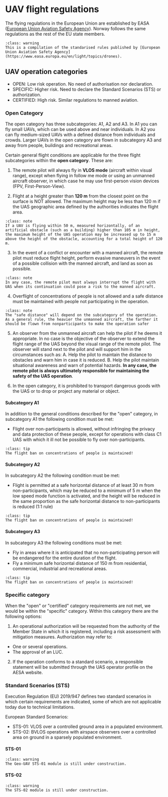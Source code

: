 # UAV flight regulations
The flying regulations in the European Union are established by EASA ([European Union Aviation Safety Agency](https://www.easa.europa.eu/en)). Norway follows the same regulations as the rest of the EU state members.

```{admonition} Data source
:class: warning
This is a compilation of the standarised rules published by [European Union Aviation Safety Agency](https://www.easa.europa.eu/en/light/topics/drones).
```

## UAV operation categories
- OPEN: Low risk operation. No need of authorisation nor declaration.
- SPECIFIC: Higher risk. Need to declare the Standard Scenarios (STS) or authorization.
- CERTIFIED: High risk. Similar regulations to manned aviation.

### Open Category
The open category has three subcategories: A1, A2 and A3. In A1 you can fly small UAVs, which can be used above and near individuals. In A2 you can fly medium-sized UAVs with a defined distance from individuals and crowds. Larger UAVs in the open category are flown in subcategory A3 and away from people, buildings and recreational areas.

Certain general flight conditions are applicable for the three flight subcategories within the **open category**. These are:
1. The remote pilot will always fly in **VLOS mode** (aircraft within visual range), except when flying in follow me mode or using an unmanned aircraft observer, in which case he may use first-person vision devices (FPV, First-Person-View).

2. Flight at a height greater than **120 m** from the closest point on the surface is NOT allowed. The maximum height may be less than 120 m if the UAS geographic area defined by the authorities indicates the flight area.
```{admonition} Case example
:class: note
If a UAV is flying within 50 m, measured horizontally, of an artificial obstacle (such as a building) higher than 105 m in height, the maximum height of the UAS operation may be increased up to 15 m above the height of the obstacle, accounting for a total height of 120 m.
```

3. In the event of a conflict or encounter with a manned aircraft, the remote pilot must reduce flight height, perform evasive maneuvers in the event of a possible collision with the manned aircraft, and land as soon as possible.
```{admonition} Note
:class: note
In any case, the remote pilot must always interrupt the flight with UAS when its continuation could pose a risk to the manned aircraft.
```
 
4. Overflight of concentrations of people is not allowed and a safe distance must be maintained with people not participating in the operation.
```{admonition} Note
:class: note
The "safe distance" will depend on the subcategory of the operation. As a general rule, the heavier the unmanned aircraft, the farther it should be flown from nonparticipants to make the operation safer
```

5. An observer from the unmanned aircraft can help the pilot if he deems it appropriate. In no case is the objective of the observer to extend the flight range of the UAS beyond the visual range of the remote pilot. The observer will stand next to the pilot and will support him in the circumstances such as:
A. Help the pilot to maintain the distance to obstacles and warn him in case it is reduced. 
B. Help the pilot maintain situational awareness and warn of potential hazards.
**In any case, the remote pilot is always ultimately responsible for maintaining the safety of the UAS operation**.

6. In the open category, it is prohibited to transport dangerous goods with the UAS or to drop or project any material or object.


#### Subcategory A1
In addition to the general conditions described for the "open" category, in subcategory A1 the following condition
must be met:

- Flight over non-participants is allowed, without infringing the privacy and data protection of these people, except for operations with class C1 UAS with which it  ill not be possible to fly over non-participants.
```{admonition} Important
:class: tip
The flight ban on concentrations of people is maintained!
```

#### Subcategory A2
In subcategory A2 the following condition must be met:
- Flight is permitted at a safe horizontal distance of at least 30 m from non-participants, which may be reduced to a minimum of 5 m when the low speed mode function is activated, and the height will be reduced in the same proportion as the safe horizontal distance to non-participants is reduced (1:1 rule) 
```{admonition} Important
:class: tip
The flight ban on concentrations of people is maintained!
```

#### Subcategory A3
In subcategory A3 the following conditions must be met:
- Fly in areas where it is anticipated that no non-participating person will be endangered for the entire duration of the flight.
- Fly a minimum safe horizontal distance of 150 m from residential, commercial, industrial and recreational areas.
```{admonition} Important
:class: tip
The flight ban on concentrations of people is maintained!
```

### Specific category
When the "open" or "certified" category requirements are not met, we would be within the "specific" category. Within this category there are the following options:

1. An operational authorization will be requested from the authority of the Member State in which it is registered, including a risk assessment with mitigation measures. Authorization may refer to:
- One or several operations.
- The approval of an LUC.

2. If the operation conforms to a standard scenario, a responsible statement will be submitted through the UAS operator profile on the AESA website.

### Standard Scenarios (STS)
Execution Regulation (EU) 2019/947 defines two standard scenarios in which certain requirements are indicated, some of which are not applicable today due to technical limitations.

European Standard Scenarios:
- STS-01: VLOS over a controlled ground area in a populated environment.
- STS-02: BVLOS operations with airspace observers over a controlled area on ground in a sparsely populated environment.

#### STS-01
```{admonition} Under construction!
:class: warning
The Geo-UAV STS-01 module is still under construction.
```

#### STS-02
```{admonition} Under construction!
:class: warning
The STS-02 module is still under construction.
```
